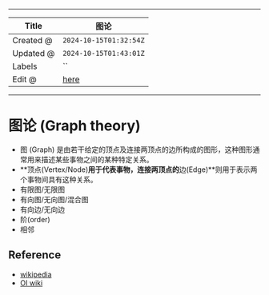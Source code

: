 -----

| Title     | 图论                                                 |
| --------- | -------------------------------------------------- |
| Created @ | `2024-10-15T01:32:54Z`                             |
| Updated @ | `2024-10-15T01:43:01Z`                             |
| Labels    | \`\`                                               |
| Edit @    | [here](https://github.com/junxnone/math/issues/22) |

-----

# 图论 (Graph theory)

  - 图 (Graph) 是由若干给定的顶点及连接两顶点的边所构成的图形，这种图形通常用来描述某些事物之间的某种特定关系。
  - \*\*顶点(Vertex/Node)**用于代表事物，连接两顶点的**边(Edge)\*\*则用于表示两个事物间具有这种关系。
  - 有限图/无限图
  - 有向图/无向图/混合图
  - 有向边/无向边
  - 阶(order)
  - 相邻

## Reference

  - [wikipedia](https://zh.wikipedia.org/wiki/%E5%9B%BE%E8%AE%BA)
  - [OI wiki](https://oi-wiki.org/graph/)
